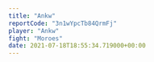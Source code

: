 ```yaml
---
title: "Ankw"
reportCode: "3n1wYpcTb84QrmFj"
player: "Ankw"
fight: "Moroes"
date: 2021-07-18T18:55:34.719000+00:00
---
```

